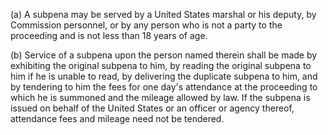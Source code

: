 (a) A subpena may be served by a United States marshal or his deputy, by Commission personnel, or by any person who is not a party to the proceeding and is not less than 18 years of age.

(b) Service of a subpena upon the person named therein shall be made by exhibiting the original subpena to him, by reading the original subpena to him if he is unable to read, by delivering the duplicate subpena to him, and by tendering to him the fees for one day's attendance at the proceeding to which he is summoned and the mileage allowed by law. If the subpena is issued on behalf of the United States or an officer or agency thereof, attendance fees and mileage need not be tendered.

